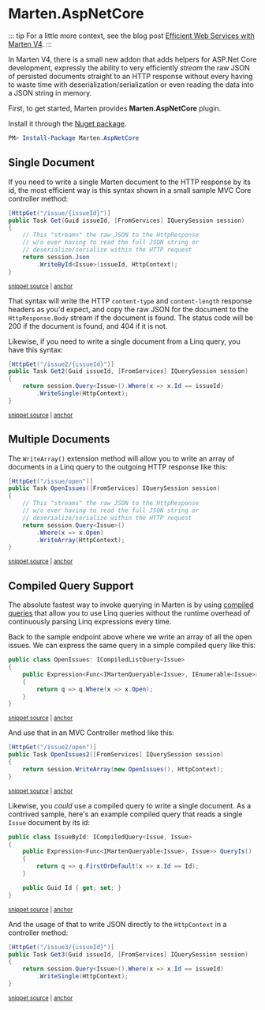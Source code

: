 # Marten.AspNetCore 

::: tip
For a little more context, see the blog post [Efficient Web Services with Marten V4](https://jeremydmiller.com/2021/09/28/efficient-web-services-with-marten-v4/).
:::

In Marten V4, there is a small new addon that adds helpers for ASP.Net Core development, expressly
the ability to very efficiently _stream_ the raw JSON of persisted documents straight to an HTTP response
without every having to waste time with deserialization/serialization or even reading the data into a JSON
string in memory.

First, to get started, Marten provides **Marten.AspNetCore** plugin.

Install it through the [Nuget package](https://www.nuget.org/packages/Marten.AspNetCore/).

```powershell
PM> Install-Package Marten.AspNetCore
```

## Single Document

If you need to write a single Marten document to the HTTP response by its id, the most
efficient way is this syntax shown in a small sample MVC Core controller method:

<!-- snippet: sample_write_single_document_by_id_to_httpresponse -->
<a id='snippet-sample_write_single_document_by_id_to_httpresponse'></a>
```cs
[HttpGet("/issue/{issueId}")]
public Task Get(Guid issueId, [FromServices] IQuerySession session)
{
    // This "streams" the raw JSON to the HttpResponse
    // w/o ever having to read the full JSON string or
    // deserialize/serialize within the HTTP request
    return session.Json
        .WriteById<Issue>(issueId, HttpContext);
}
```
<sup><a href='https://github.com/JasperFx/marten/blob/master/src/IssueService/Controllers/IssueController.cs#L39-L51' title='Snippet source file'>snippet source</a> | <a href='#snippet-sample_write_single_document_by_id_to_httpresponse' title='Start of snippet'>anchor</a></sup>
<!-- endSnippet -->

That syntax will write the HTTP `content-type` and `content-length` response headers
as you'd expect, and copy the raw JSON for the document to the `HttpResponse.Body` stream
if the document is found. The status code will be 200 if the document is found, and 404 if
it is not.

Likewise, if you need to write a single document from a Linq query, you have this syntax:

<!-- snippet: sample_use_linq_to_write_single_document_to_httpcontext -->
<a id='snippet-sample_use_linq_to_write_single_document_to_httpcontext'></a>
```cs
[HttpGet("/issue2/{issueId}")]
public Task Get2(Guid issueId, [FromServices] IQuerySession session)
{
    return session.Query<Issue>().Where(x => x.Id == issueId)
        .WriteSingle(HttpContext);
}
```
<sup><a href='https://github.com/JasperFx/marten/blob/master/src/IssueService/Controllers/IssueController.cs#L53-L62' title='Snippet source file'>snippet source</a> | <a href='#snippet-sample_use_linq_to_write_single_document_to_httpcontext' title='Start of snippet'>anchor</a></sup>
<!-- endSnippet -->


## Multiple Documents

The `WriteArray()` extension method will allow you to write an array of documents in
a Linq query to the outgoing HTTP response like this:

<!-- snippet: sample_writing_multiple_documents_to_httpcontext -->
<a id='snippet-sample_writing_multiple_documents_to_httpcontext'></a>
```cs
[HttpGet("/issue/open")]
public Task OpenIssues([FromServices] IQuerySession session)
{
    // This "streams" the raw JSON to the HttpResponse
    // w/o ever having to read the full JSON string or
    // deserialize/serialize within the HTTP request
    return session.Query<Issue>()
        .Where(x => x.Open)
        .WriteArray(HttpContext);
}
```
<sup><a href='https://github.com/JasperFx/marten/blob/master/src/IssueService/Controllers/IssueController.cs#L76-L89' title='Snippet source file'>snippet source</a> | <a href='#snippet-sample_writing_multiple_documents_to_httpcontext' title='Start of snippet'>anchor</a></sup>
<!-- endSnippet -->

## Compiled Query Support

The absolute fastest way to invoke querying in Marten is by using [compiled queries](/guide/documents/querying/compiled-queries)
that allow you to use Linq queries without the runtime overhead of continuously 
parsing Linq expressions every time.

Back to the sample endpoint above where we write an array of all the open issues. We 
can express the same query in a simple compiled query like this:

<!-- snippet: sample_OpenIssues -->
<a id='snippet-sample_openissues'></a>
```cs
public class OpenIssues: ICompiledListQuery<Issue>
{
    public Expression<Func<IMartenQueryable<Issue>, IEnumerable<Issue>>> QueryIs()
    {
        return q => q.Where(x => x.Open);
    }
}
```
<sup><a href='https://github.com/JasperFx/marten/blob/master/src/IssueService/Controllers/IssueController.cs#L102-L112' title='Snippet source file'>snippet source</a> | <a href='#snippet-sample_openissues' title='Start of snippet'>anchor</a></sup>
<!-- endSnippet -->

And use that in an MVC Controller method like this:

<!-- snippet: sample_using_compiled_query_with_json_streaming -->
<a id='snippet-sample_using_compiled_query_with_json_streaming'></a>
```cs
[HttpGet("/issue2/open")]
public Task OpenIssues2([FromServices] IQuerySession session)
{
    return session.WriteArray(new OpenIssues(), HttpContext);
}
```
<sup><a href='https://github.com/JasperFx/marten/blob/master/src/IssueService/Controllers/IssueController.cs#L91-L99' title='Snippet source file'>snippet source</a> | <a href='#snippet-sample_using_compiled_query_with_json_streaming' title='Start of snippet'>anchor</a></sup>
<!-- endSnippet -->

Likewise, you *could* use a compiled query to write a single document. As a contrived
sample, here's an example compiled query that reads a single `Issue` document by its
id:

<!-- snippet: sample_IssueById -->
<a id='snippet-sample_issuebyid'></a>
```cs
public class IssueById: ICompiledQuery<Issue, Issue>
{
    public Expression<Func<IMartenQueryable<Issue>, Issue>> QueryIs()
    {
        return q => q.FirstOrDefault(x => x.Id == Id);
    }

    public Guid Id { get; set; }
}
```
<sup><a href='https://github.com/JasperFx/marten/blob/master/src/IssueService/Controllers/IssueController.cs#L114-L126' title='Snippet source file'>snippet source</a> | <a href='#snippet-sample_issuebyid' title='Start of snippet'>anchor</a></sup>
<!-- endSnippet -->

And the usage of that to write JSON directly to the `HttpContext` in a controller method:

<!-- snippet: sample_write_single_document_to_httpcontext_with_compiled_query -->
<a id='snippet-sample_write_single_document_to_httpcontext_with_compiled_query'></a>
```cs
[HttpGet("/issue3/{issueId}")]
public Task Get3(Guid issueId, [FromServices] IQuerySession session)
{
    return session.Query<Issue>().Where(x => x.Id == issueId)
        .WriteSingle(HttpContext);
}
```
<sup><a href='https://github.com/JasperFx/marten/blob/master/src/IssueService/Controllers/IssueController.cs#L64-L73' title='Snippet source file'>snippet source</a> | <a href='#snippet-sample_write_single_document_to_httpcontext_with_compiled_query' title='Start of snippet'>anchor</a></sup>
<!-- endSnippet -->

